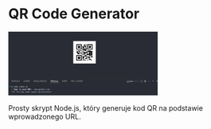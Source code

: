 # QR Code Generator

<img src="QR.png" alt="QR Code" width="300">

Prosty skrypt Node.js, który generuje kod QR na podstawie wprowadzonego URL.

